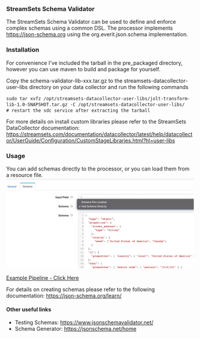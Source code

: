 ### StreamSets Schema Validator
The StreamSets Schema Validator can be used to define and enforce complex schemas using a common DSL. The processor implements https://json-schema.org  using the org.everit.json.schema implementation. 

### Installation 
For convenience I've included the tarball in the pre_packaged directory, however you can use maven to build and package for yourself. 

Copy the schema-validator-lib-xxx.tar.gz to the streamsets-datacollector-user-libs directory on your data collector and run the following commands
```
sudo tar xvfz /opt/streamsets-datacollector-user-libs/jolt-transform-lib-1.0-SNAPSHOT.tar.gz -C /opt/streamsets-datacollector-user-libs/
# restart the sdc service after extracting the tarball

```
For more details on install custom libraries please refer to the StreamSets DataCollector documentation: https://streamsets.com/documentation/datacollector/latest/help/datacollector/UserGuide/Configuration/CustomStageLibraries.html?hl=user-libs

### Usage
You can add schemas directly to the processor, or you can load them from a resource file. 
![](etc/schema-validator-ss.png)

[Example Pipeline - Click Here](etc/schema-validator-example-pipeline.json)


For details on creating schemas please refer to the following documentation: 
https://json-schema.org/learn/

#### Other useful links
* Testing Schemas: https://www.jsonschemavalidator.net/
* Schema Generator: https://jsonschema.net/home
